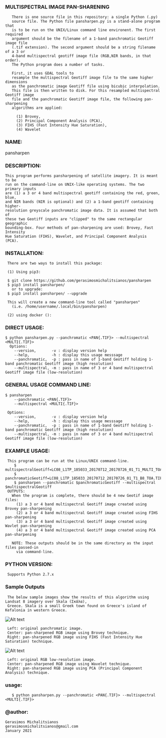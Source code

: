 ### MULTISPECTRAL IMAGE PAN-SHARENING 

       There is one source file in this repository: a single Python (.py) 
       source file. The Python file pansharpen.py is a stand-alone program that 
       is to be run on the UNIX/Linux command line environent. The first required 
       argument should be the filename of a 1-band panchromatic Geotiff image file
       (.tif extension). The second argument should be a string filename of a 3 or 
       4-band multispectral geotiff image file (RGB,NIR bands, in that order).
       The Python program does a number of tasks. 
       
       First, it uses GDAL tools to 
       resample the multispectral Geotiff image file to the same higher dimensions 
       as the panchromatic image Geotiff file using bicubic interpolation. 
       This file is then written to disk. For this resampled multispectral Geotiff image
       file and the panchromatic Geotiff image file, the following pan-sharpening
       algorithms are applied:
       
         (1) Brovey, 
         (2) Principal Component Analysis (PCA),
         (3) FIHS (Fast Intensity Hue Saturation),
         (4) Wavelet
       
### NAME: 
   pansharpen
   
### DESCRIPTION:

    This program performs pansharpening of satellite imagery. It is meant to be 
    run on the command-line on UNIX-like operating systems. The two primary inputs
    are (1) a 3 or 4 band multispectral geotiff containing the red, green, blue, 
    and NIR bands (NIR is optional) and (2) a 1-band geotiff containing higher-
    resolution greyscale panchromatic image data. It is assumed that both of 
    these two Geotiff inputs are "clipped" to the same rectangular geographic 
    bounding-box. Four methods of pan-sharpening are used: Brovey, Fast Intensity
    Hue Saturation (FIHS), Wavelet, and Principal Component Analysis (PCA).
   
### INSTALLATION:

     There are two ways to install this package:

     (1) Using pip3:

     $ git clone https://github.com/gerasimosmichalitsianos/pansharpen
     $ pip3 install pansharpen/
       or to upgrade:
     $ pip3 install pansharpen/ --upgrade
   
     This will create a new command-line tool called "pansharpen" 
       (i.e. /home/username/.local/bin/pansharpen)
     
     (2) using docker ():
     
### DIRECT USAGE:

    $ python pansharpen.py --panchromatic <PAN{.TIF}> --multispectral <MULTI{.TIF}>
      Options: 
        --version,       -v : display version help
        --help,          -h : display this usage messsage
        --panchromatic,  -p : pass in name of 1-band Geotiff holding 1-band panchromatic Geotiff image (high resolution)
        --multispectral, -m : pass in name of 3 or 4 band multispectral Geotiff image file (low-resolution)
   
### GENERAL USAGE COMMAND LINE: 

    $ pansharpen 
        --panchromatic <PAN{.TIF}> 
        --multispectral <MULTI{.TIF}>
     
     Options: 
        --version,       -v : display version help
        --help,          -h : display this usage messsage
        --panchromatic,  -p : pass in name of 1-band Geotiff holding 1-band panchromatic Geotiff image (high resolution)
        --multispectral, -m : pass in name of 3 or 4 band multispectral Geotiff image file (low-resolution)
       
### EXAMPLE USAGE:

     This program can be run at the Linux/UNIX command-line.
        $ multispectralGeotiff=LC08_L1TP_185033_20170712_20170726_01_T1_MULTI_TOA_3BAND.TIF
        $ panchromaticGeotiff=LC08_L1TP_185033_20170712_20170726_01_T1_B8_TOA.TIF
        $ pansharpen --panchromatic $panchromaticGeotiff --multispectral $multispectralGeotiff
     OUTPUTS: 
       When the program is complete, there should be 4 new Geotif image files: 
         (1) a 3 or 4 band multispectral Geotiff image created using Brovey pan-sharpening
         (2) a 3 or 4 band multispectral Geotiff image created using FIHS pan-sharpening
         (3) a 3 or 4 band multispectral Geotiff image created using Wavlet pan-sharpening
         (4) a 3 or 4 band multispectral Geotiff image created using PCA pan-sharpening
          
       NOTE: These outputs should be in the same directory as the input files passed-in 
         via command-line.
      
### PYTHON VERSION:
     
     Supports Python 2.7.x
       
### Sample Outputs
        
     The below sample images show the results of this algorithm using Landsat 8 imagery over Skala (Σκάλα), 
     Greece. Skala is a small Greek town found on Greece's island of Kefalonia in western Greece.

![Alt text](https://i.imgur.com/QYxruGN.png)

     Left: original panchromatic image.
     Center: pan-sharpened RGB image using Brovey technique.
     Right: pan-sharpened RGB image using FIHS (Fast Intensity Hue Saturation) technique.

![Alt text](https://i.imgur.com/CUJt4JK.png)

     Left: original RGB low-resolution image.
     Center: pan-sharpened RGB image using Wavelet technique.
     Right: pan-sharpened RGB image using PCA (Principal Component Analysis) technique.

### usage: 
       $ python pansharpen.py --panchromatic <PAN{.TIF}> --multispectral <MULTI{.TIF}>

### @author: 
    Gerasimos Michalitsianos
    gerasimosmichalitsianos@gmail.com
    January 2021
